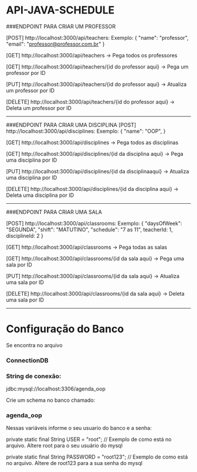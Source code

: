 # API-JAVA-SCHEDULE

###ENDPOINT PARA CRIAR UM PROFESSOR

[POST] http://localhost:3000/api/teachers: 
  Exemplo: 
      {
    "name": "professor",
    "email": "professor@professor.com.br"
      }
      
[GET] http://localhost:3000/api/teachers -> Pega todos os professores

[GET] http://localhost:3000/api/teachers/{id do professor aqui} -> Pega um professor por ID

[PUT] http://localhost:3000/api/teachers/{id do professor aqui} -> Atualiza um professor por ID

[DELETE] http://localhost:3000/api/teachers/{id do professor aqui} -> Deleta um professor por ID

-----------------------------------------------------

###ENDPOINT PARA CRIAR UMA DISCIPLINA 
[POST] http://localhost:3000/api/disciplines: 
  Exemplo: 
      {
    "name": "OOP",
      }

[GET] http://localhost:3000/api/disciplines -> Pega todos as disciplinas 

[GET] http://localhost:3000/api/disciplines/{id da disciplina aqui} -> Pega uma disciplina por ID

[PUT] http://localhost:3000/api/disciplines/{id da disciplinaaqui} -> Atualiza uma disciplina por ID

[DELETE] http://localhost:3000/api/disciplines/{id da disciplina aqui} -> Deleta uma disciplina por ID

-----------------------------------------------------

###ENDPOINT PARA CRIAR UMA SALA 

[POST] http://localhost:3000/api/classrooms: 
  Exemplo: 
      {
        "daysOfWeek": "SEGUNDA",
        "shift": "MATUTINO",
        "schedule": "7 as 11",
        teacherId: 1,
        disciplineId: 2
      }

[GET] http://localhost:3000/api/classrooms -> Pega todas as salas

[GET] http://localhost:3000/api/classrooms/{id da sala aqui} -> Pega uma sala por ID

[PUT] http://localhost:3000/api/classrooms/{id da sala aqui} -> Atualiza uma sala por ID

[DELETE] http://localhost:3000/api/classrooms/{id da sala aqui} -> Deleta uma sala por ID

------------------------------------
<h1>Configuração do Banco</h1>

<p>Se encontra no arquivo <h3>ConnectionDB</h3></p>

### String de conexão: 

jdbc:mysql://localhost:3306/agenda_oop

Crie um schema no banco chamado:

<h3>agenda_oop</h3>

Nessas variáveis informe o seu usuario do banco e a senha: 

private static final String USER = "root"; // Exemplo de como está no arquivo. Altere root para o seu usuário do mysql

private static final String PASSWORD = "root123"; // Exemplo de como está no arquivo. Altere de root123 para a sua senha do mysql 




